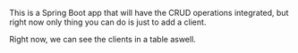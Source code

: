 This is a Spring Boot app that will have the CRUD operations integrated, but right now only thing you can do is just to add a client.

Right now, we can see the clients in a table aswell.
